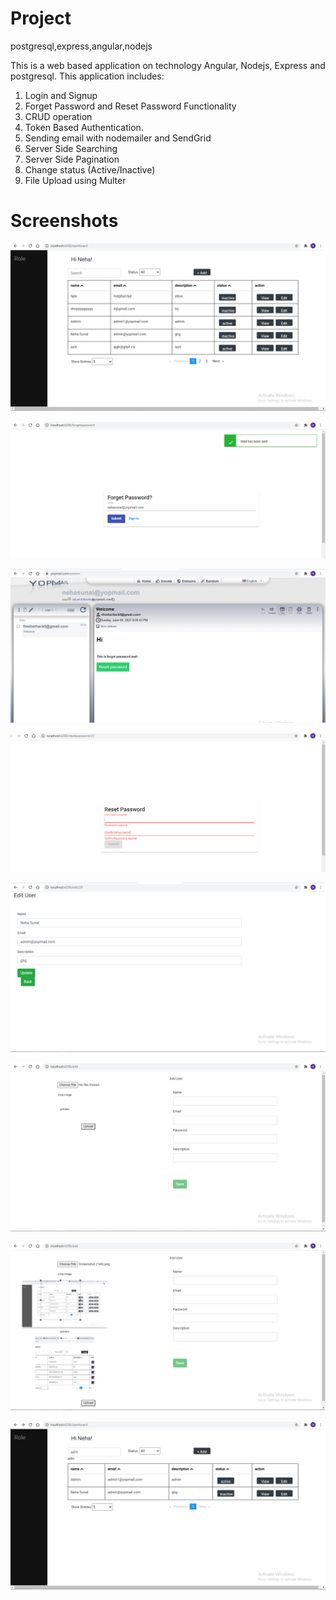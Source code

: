 # Project
postgresql,express,angular,nodejs




This is a web based application on technology Angular, Nodejs, Express and postgresql. This application includes:

1. Login and Signup
2. Forget Password and Reset Password Functionality
3. CRUD operation
4. Token Based Authentication.
5. Sending email with nodemailer and SendGrid
6. Server Side Searching
7. Server Side Pagination
8. Change status (Active/Inactive)
9. File Upload using Multer

# Screenshots

![Image of Yaktocat](https://github.com/Nehasunal/Project/blob/master/frontend/src/assets/Screenshot%20(144).png)

![Image of Yaktocat](https://github.com/Nehasunal/Project/blob/master/frontend/src/assets/Screenshot%20(180).png)

![Image of Yaktocat](https://github.com/Nehasunal/Project/blob/master/frontend/src/assets/Screenshot%20(181).png)

![Image of Yaktocat](https://github.com/Nehasunal/Project/blob/master/frontend/src/assets/Screenshot%20(184).png)

![Image of Yaktocat](https://github.com/Nehasunal/Project/blob/master/frontend/src/assets/Screenshot%20(145).png)

![Image of Yaktocat](https://github.com/Nehasunal/Project/blob/master/frontend/src/assets/Screenshot%20(146).png)

![Image of Yaktocat](https://github.com/Nehasunal/Project/blob/master/frontend/src/assets/Screenshot%20(147).png)

![Image of Yaktocat](https://github.com/Nehasunal/Project/blob/master/frontend/src/assets/Screenshot%20(148).png)


